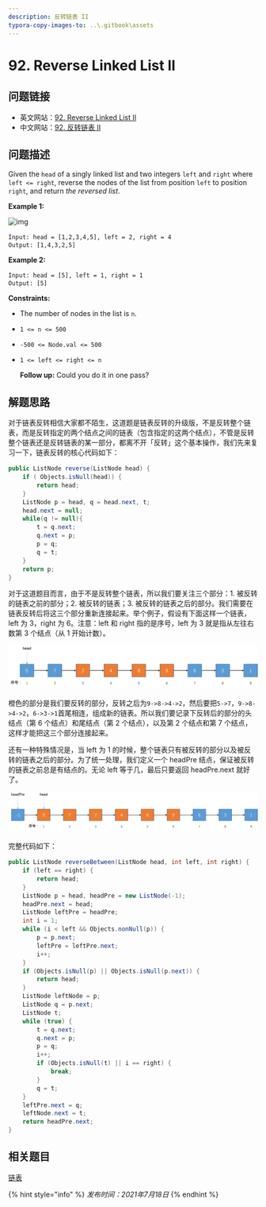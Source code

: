 ```yaml
---
description: 反转链表 II
typora-copy-images-to: ..\.gitbook\assets
---
```


# 92. Reverse Linked List II

## 问题链接

* 英文网站：[92. Reverse Linked List II](https://leetcode.com/problems/reverse-linked-list-ii/)
* 中文网站：[92. 反转链表 II](https://leetcode-cn.com/problems/reverse-linked-list-ii/)

## 问题描述

Given the `head` of a singly linked list and two integers `left` and `right` where `left <= right`, reverse the nodes of the list from position `left` to position `right`, and return _the reversed list_.

**Example 1:**

![img](https://assets.leetcode.com/uploads/2021/02/19/rev2ex2.jpg)

```text
Input: head = [1,2,3,4,5], left = 2, right = 4
Output: [1,4,3,2,5]
```

**Example 2:**

```text
Input: head = [5], left = 1, right = 1
Output: [5]
```

**Constraints:**

* The number of nodes in the list is `n`.
* `1 <= n <= 500`
* `-500 <= Node.val <= 500`
* `1 <= left <= right <= n`

  **Follow up:** Could you do it in one pass?

## 解题思路

对于链表反转相信大家都不陌生，这道题是链表反转的升级版，不是反转整个链表，而是反转指定的两个结点之间的链表（包含指定的这两个结点），不管是反转整个链表还是反转链表的某一部分，都离不开「反转」这个基本操作，我们先来复习一下，链表反转的核心代码如下：

```java
public ListNode reverse(ListNode head) {
    if ( Objects.isNull(head)) {
        return head;
    }
    ListNode p = head, q = head.next, t;
    head.next = null;
    while(q != null){
        t = q.next;
        q.next = p;
        p = q;
        q = t;
    }
    return p;
}
```

对于这道题目而言，由于不是反转整个链表，所以我们要关注三个部分：1. 被反转的链表之前的部分；2. 被反转的链表；3. 被反转的链表之后的部分。我们需要在链表反转后将这三个部分重新连接起来。举个例子，假设有下面这样一个链表，left 为 3，right 为 6。注意：left 和 right 指的是序号，left 为 3 就是指从左往右数第 3 个结点（从 1 开始计数）。

![](../.gitbook/assets/tu-pian-1%20%282%29.png)

橙色的部分是我们要反转的部分，反转之后为`9->8->4->2`，然后要把`5->7`，`9->8->4->2`，`6->3->1`首尾相连，组成新的链表。所以我们要记录下反转后的部分的头结点（第 6 个结点）和尾结点（第 2 个结点），以及第 2 个结点和第 7 个结点，这样才能把这三个部分连接起来。

还有一种特殊情况是，当 left 为 1 的时候，整个链表只有被反转的部分以及被反转的链表之后的部分。为了统一处理，我们定义一个 headPre 结点，保证被反转的链表之前总是有结点的。无论 left 等于几，最后只要返回 headPre.next 就好了。

![](../.gitbook/assets/tu-pian-2.png)

完整代码如下：

```java
public ListNode reverseBetween(ListNode head, int left, int right) {
    if (left == right) {
        return head;
    }
    ListNode p = head, headPre = new ListNode(-1);
    headPre.next = head;
    ListNode leftPre = headPre;
    int i = 1;
    while (i < left && Objects.nonNull(p)) {
        p = p.next;
        leftPre = leftPre.next;
        i++;
    }
    if (Objects.isNull(p) || Objects.isNull(p.next)) {
        return head;
    }
    ListNode leftNode = p;
    ListNode q = p.next;
    ListNode t;
    while (true) {
        t = q.next;
        q.next = p;
        p = q;
        i++;
        if (Objects.isNull(t) || i == right) {
            break;
        }
        q = t;
    }
    leftPre.next = q;
    leftNode.next = t;
    return headPre.next;
}
```

## 相关题目

[链表](https://leetcode.com/tag/linked-list/)

{% hint style="info" %}
_发布时间：2021年7月18日_
{% endhint %}


